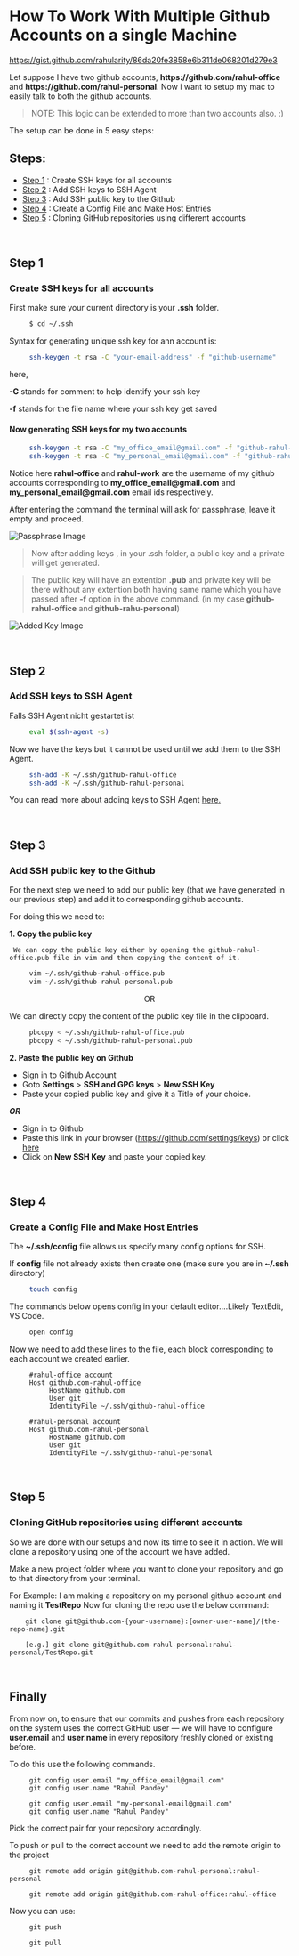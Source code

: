 # How To Work With Multiple Github Accounts on a single Machine

<https://gist.github.com/rahularity/86da20fe3858e6b311de068201d279e3>

Let suppose I have two github accounts, **https:/<span></span>/github.com<span></span>/rahul-office** and **https:/<span></span>/github.com<span></span>/rahul-personal**. Now i want to setup my mac to easily talk to both the github accounts.

> NOTE: This logic can be extended to more than two accounts also. :)

The setup can be done in 5 easy steps:
## Steps:
- [Step 1](#step-1) : Create SSH keys for all accounts
- [Step 2](#step-2) : Add SSH keys to SSH Agent
- [Step 3](#step-3) : Add SSH public key to the Github
- [Step 4](#step-4) : Create a Config File and Make Host Entries
- [Step 5](#step-5) : Cloning GitHub repositories using different accounts

<br>

## Step 1
### Create SSH keys for all accounts
First make sure your current directory is your **.ssh** folder.
```sh
     $ cd ~/.ssh
```
Syntax for generating unique ssh key for ann account is:
```sh
     ssh-keygen -t rsa -C "your-email-address" -f "github-username"
```
here,

**-C** stands for comment to help identify your ssh key

**-f** stands for the file name where your ssh key get saved


#### Now generating SSH keys for my two accounts
```sh
     ssh-keygen -t rsa -C "my_office_email@gmail.com" -f "github-rahul-office"
     ssh-keygen -t rsa -C "my_personal_email@gmail.com" -f "github-rahul-personal"
```

Notice here **rahul-office** and **rahul-work** are the username of my github accounts corresponding to **my_office_email<span></span>@gmail.com** and **my_personal_email<span></span>@gmail.com** email ids respectively.

After entering the command the terminal will ask for passphrase, leave it empty and proceed.

![Passphrase Image](https://github.com/rahularity/github-essentials/blob/master/screenshots/passphrase.png)

> Now after adding keys , in your .ssh folder, a public key and a private will get generated.

>The public key will have an extention __.pub__ and private key will be there without any extention both having same name which you have passed after __-f__ option in the above command. (in my case __github-rahul-office__ and __github-rahu-personal__)

![Added Key Image](https://github.com/rahularity/github-essentials/blob/master/screenshots/ssh_keys_added.png)

<br>

## Step 2
### Add SSH keys to SSH Agent

Falls SSH Agent nicht gestartet ist
```sh
     eval $(ssh-agent -s)
```

Now we have the keys but it cannot be used until we add them to the SSH Agent.
```sh
     ssh-add -K ~/.ssh/github-rahul-office
     ssh-add -K ~/.ssh/github-rahul-personal
```

You can read more about adding keys to SSH Agent [here.](https://help.github.com/en/github/authenticating-to-github/generating-a-new-ssh-key-and-adding-it-to-the-ssh-agent)

<br>

## Step 3
### Add SSH public key to the Github
For the next step we need to add our public key (that we have generated in our previous step) and add it to corresponding github accounts.

For doing this we need to:

__1. Copy the public key__

     We can copy the public key either by opening the github-rahul-office.pub file in vim and then copying the content of it.
```sh
     vim ~/.ssh/github-rahul-office.pub
     vim ~/.ssh/github-rahul-personal.pub
```

<p align="center">OR

We can directly copy the content of the public key file in the clipboard.

```sh
     pbcopy < ~/.ssh/github-rahul-office.pub
     pbcopy < ~/.ssh/github-rahul-personal.pub
```   


__2. Paste the public key on Github__

* Sign in to Github Account
* Goto **Settings** > **SSH and GPG keys** > **New SSH Key**
* Paste your copied public key and give it a Title of your choice.

___OR___

* Sign in to Github 
* Paste this link in your browser (https://github.com/settings/keys) or click [here](https://github.com/settings/keys)
* Click on **New SSH Key** and paste your copied key.

<br>

## Step 4
### Create a Config File and Make Host Entries

The **~/.ssh/config** file allows us specify many config options for SSH.

If **config** file not already exists then create one (make sure you are in **~/.ssh** directory)

```sh
     touch config
```

The commands below opens config in your default editor....Likely TextEdit, VS Code.
```sh
     open config
```
Now we need to add these lines to the file, each block corresponding to each account we created earlier.
```config
     #rahul-office account
     Host github.com-rahul-office
          HostName github.com
          User git
          IdentityFile ~/.ssh/github-rahul-office

     #rahul-personal account
     Host github.com-rahul-personal
          HostName github.com
          User git
          IdentityFile ~/.ssh/github-rahul-personal
```

<br>

## Step 5
### Cloning GitHub repositories using different accounts

So we are done with our setups and now its time to see it in action. We will clone a repository using one of the account we have added.

Make a new project folder where you want to clone your repository and go to that directory from your terminal.

For Example:
I am making a repository on my personal github account and naming it **TestRepo**
Now for cloning the repo use the below command:
 ```git
     git clone git@github.com-{your-username}:{owner-user-name}/{the-repo-name}.git

     [e.g.] git clone git@github.com-rahul-personal:rahul-personal/TestRepo.git
 ```

 <br>

 ## Finally

From now on, to ensure that our commits and pushes from each repository on the system uses the correct GitHub user — we will have to configure **user.email** and **user.name** in every repository freshly cloned or existing before.

To do this use the following commands.

```git
     git config user.email "my_office_email@gmail.com"
     git config user.name "Rahul Pandey"
     
     git config user.email "my-personal-email@gmail.com"
     git config user.name "Rahul Pandey"
```
Pick the correct pair for your repository accordingly.


To push or pull to the correct account we need to add the remote origin to the project
```git
     git remote add origin git@github.com-rahul-personal:rahul-personal
     
     git remote add origin git@github.com-rahul-office:rahul-office
```

Now you can use:
```git
     git push
     
     git pull
```
